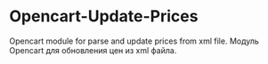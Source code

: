 # Opencart-Update-Prices
Opencart module for parse and update prices from xml file. Модуль Opencart для обновления цен из xml файла.
